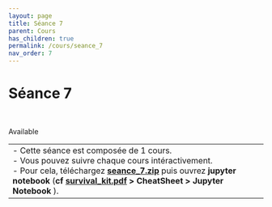 ```yaml
---
layout: page
title: Séance 7
parent: Cours
has_children: true
permalink: /cours/seance_7
nav_order: 7
---
```


<link rel="stylesheet" href="/css/placement-label.css">   
<link rel="shortcut icon" href="https://new-leaves.github.io/img/favicon/favicon.ico">


<div id="containerIntro">
<h1>Séance 7</h1> &nbsp; <p class="label label-green">Available</p>   
</div>

<table><tr><td>
<i>-</i>&nbsp;Cette séance est composée de 1 cours. <br>
<i>-</i>&nbsp;Vous pouvez suivre chaque cours intéractivement.<br>
<i>-</i>&nbsp;Pour cela, téléchargez <a href="/docs/seance_7.zip"><b>seance_7.zip</b></a> puis ouvrez <b>jupyter notebook</b> (<b>cf <a href="/docs/survival_kit.pdf"> survival_kit.pdf</a> > CheatSheet > Jupyter Notebook </b>).
</td></tr></table>